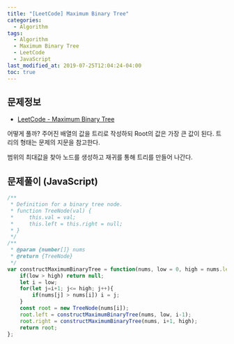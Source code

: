 ```yaml
---
title: "[LeetCode] Maximum Binary Tree"
categories: 
  - Algorithm
tags:
  - Algorithm
  - Maximum Binary Tree
  - LeetCode
  - JavaScript
last_modified_at: 2019-07-25T12:04:24-04:00
toc: true
---
```


문제정보
-
- [LeetCode - Maximum Binary Tree](https://leetcode.com/problems/maximum-binary-tree)


어떻게 풀까?
주어진 배열의 값을 트리로 작성하되 Root의 값은 가장 큰 값이 된다.
트리의 형태는 문제의 지문을 참고한다.

범위의 최대값을 찾아 노드를 생성하고 재귀를 통해 트리를 만들어 나간다.


문제풀이 (JavaScript)
-
~~~javascript
/**
 * Definition for a binary tree node.
 * function TreeNode(val) {
 *     this.val = val;
 *     this.left = this.right = null;
 * }
 */
/**
 * @param {number[]} nums
 * @return {TreeNode}
 */
var constructMaximumBinaryTree = function(nums, low = 0, high = nums.length - 1) {
    if(low > high) return null;
    let i = low;
    for(let j=i+1; j<= high; j++){
        if(nums[j] > nums[i]) i = j;
    }
    const root = new TreeNode(nums[i]);
    root.left = constructMaximumBinaryTree(nums, low, i-1);
    root.right = constructMaximumBinaryTree(nums, i+1, high);
    return root;
};
~~~
